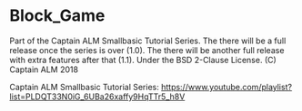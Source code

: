 # Block_Game

Part of the Captain ALM Smallbasic Tutorial Series.
The there will be a full release once the series is over (1.0).
The there will be another full release with extra features after that (1.1).
Under the BSD 2-Clause License.
(C) Captain ALM 2018

Captain ALM Smallbasic Tutorial Series:
https://www.youtube.com/playlist?list=PLDQT33N0iG_6UBa26xaffy9HqTTr5_h8V